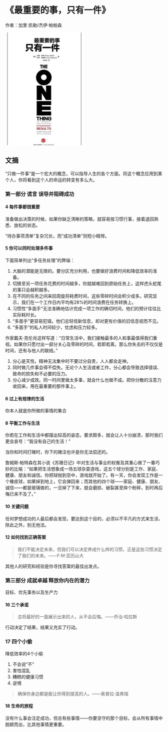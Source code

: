 # 《最重要的事，只有一件》

作者：加里·凯勒/杰伊·帕帕森

![](images/20250617191904.jpg)
## 文摘

“只做一件事”是一个宏大的概念，可以指导人生的各个方面。将这个概念应用到某个人，你将看到这个人的命运的转变有多么大。

### 第一部分 谎言 误导并阻碍成功

#### 4 每件事都很重要

准备做出决策的时候，如果你缺乏清晰的策略，就容易按习惯行事，接着退回熟悉、放松的状态。

“待办事项清单”复杂冗长，而“成功清单”则短小精悍。

#### 5 你可以同时处理多件事

下面简单列出“多任务处理”的弊端：
1. 大脑的潜能是无限的。要分区充分利用，也要做好浪费时间和降低效率的准备。
2. 切换至另一项任务花费的时间越多，你就越难回到原始任务上，这样虎头蛇尾的事只会越积越多。
3. 在不同的任务之间来回周旋将耗费时间，这些零碎时间会积少成多。研究显示，我们在一个工作日内平均有28%的时间浪费在任务转换上。
4. 习惯性“多面手”无法准确地估计完成一项工作的确切时间，他们的预计往往比实际耗时长。
5. “多面手”更容易犯错。他们总轻信新信息，却对更有价值的旧信息视而不见。
6. “多面手”的私人时间较少，忧虑和压力较多。

作家戴夫·克伦肖这样写道：“日常生活中，我们接触最多的人和事最值得我们重视。如果你只愿付出一部分关心及零碎的时间，若即若离，那么你失去的不仅仅是时间，还有与他人的联结。”

1. 分心是天性。精神无法集中时不要过分自责，人人都会走神。
2. 同时做几件事会得不偿失。无论个人生活或者工作，分心都会导致选择错误、致命的损失和不必要的压力。
3. 分心减少成效。同一时间里做太多事，就会什么也做不成。把你分散的注意力收回来，用在最重要的那件事上。

#### 6 过上有规律的生活

你本人就是你所做的事情的集合

#### 8 平衡工作与生活

你若在工作和生活中都摆出较高的姿态，要求颇多，就会让人十分崩溃，那时我们更会哀号：“我没有自己的生活！”

当你和时间打赌时，你下的赌注也许是你无法偿还的。

詹姆斯·帕特森在其小说《苏珊日记》中对生活与事业的权衡及其重心做了一番巧妙的比喻：“如果把生活想象成一场五球杂耍游戏，这五个球分别是工作、家庭、健康、朋友和诚信。你把球抛到空中，游戏就开始了。有一天，你会发现工作是一个橡皮球，如果掉到地上，它会弹回来；而其他的四个球——家庭、健康、朋友、诚信——都是玻璃做的，一旦掉了下来，就会磨损、破裂甚至摔个粉碎，到时再后悔已来不及了。”

#### 10 关键问题

任何梦想成功的人最后都会发现，要达到这个目的，必须以不平凡的方式来生活，除此之外，别无他法。

#### 12 如何找到正确答案

>我们不能决定未来，但我们可以决定养成什么样的习惯，正是这些习惯决定了我们的未来。——F·M·亚历山大

其他人的研究和经验是你寻找答案的最佳出发点。

### 第三部分 成就卓越 释放你内在的潜力

目标、优先事务以及生产力

#### 16 三个承诺

>总将最好的一面展示出来的人，从不会后悔。——乔治·哈拉斯

行动决定了结果，结果又充实了行动。

### 17 四个小偷

降低效率的4个小偷
1. 不会说“不”
2. 害怕混乱
3. 糟糕的健康习惯
4. 逆境

>确保你身边都是能让你得到提高的人。——奥普拉·温弗瑞

#### 18 生命的旅程

没有什么事会注定成功，但总有些事情——你要坚守的那个目标，会从所有事情中脱颖而出，比其他事情更重要。